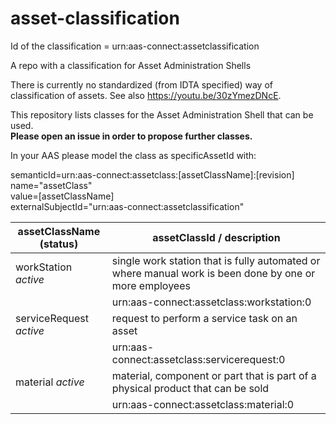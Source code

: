 # asset-classification

Id of the classification = urn:aas-connect:assetclassification

A repo with a classification for Asset Administration Shells

There is currently no standardized (from IDTA specified) way of classification of assets. See also https://youtu.be/30zYmezDNcE. 

This repository lists classes for the Asset Administration Shell that can be used.  
<b>Please open an issue in order to propose further classes.</b>

In your AAS please model the class as specificAssetId with: 
  
semanticId=urn:aas-connect:assetclass:[assetClassName]:[revision]  
name="assetClass"  
value=[assetClassName]  
externalSubjectId="urn:aas-connect:assetclassification"



| assetClassName (status)     | assetClassId / description                                                  | 
| --------------------------- | --------------------------------------------------------------------------- | 
| workStation *active*        | single work station that is fully automated or where manual work is been done by one or more employees |
|                             | urn:aas-connect:assetclass:workstation:0    
| serviceRequest *active*     | request to perform a service task on an asset |
|                             | urn:aas-connect:assetclass:servicerequest:0   
| material *active*           | material, component or part that is part of a physical product that can be sold |
|                             | urn:aas-connect:assetclass:material:0

